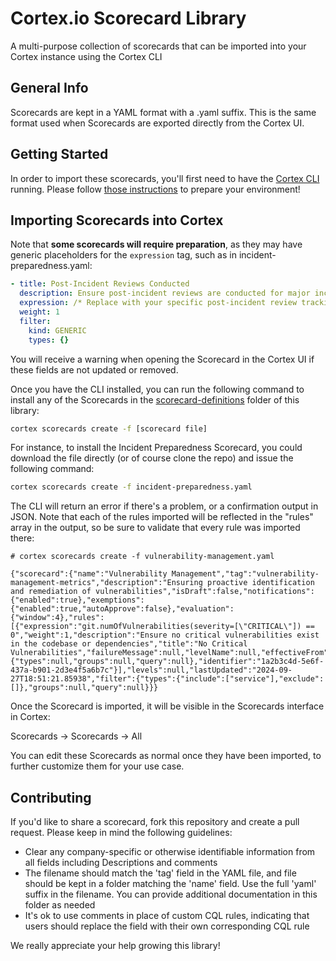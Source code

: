 # Cortex.io Scorecard Library

A multi-purpose collection of scorecards that can be imported into your Cortex instance using the Cortex CLI

## General Info

Scorecards are kept in a YAML format with a .yaml suffix. This is the same format used when Scorecards are exported directly from the Cortex UI.

## Getting Started

In order to import these scorecards, you'll first need to have the [Cortex CLI](https://github.com/cortexapps/cli) running. Please follow [those instructions](https://github.com/cortexapps/cli/blob/main/README.rst) to prepare your environment!

## Importing Scorecards into Cortex

Note that **some scorecards will require preparation**, as they may have generic placeholders for the ```expression``` tag, such as in incident-preparedness.yaml:

```yaml
- title: Post-Incident Reviews Conducted
  description: Ensure post-incident reviews are conducted for major incidents to identify areas for improvement
  expression: /* Replace with your specific post-incident review tracking metric */
  weight: 1
  filter:
    kind: GENERIC
    types: {}
```

You will receive a warning when opening the Scorecard in the Cortex UI if these fields are not updated or removed.  

Once you have the CLI installed, you can run the following command to install any of the Scorecards in the [scorecard-definitions](https://github.com/cortexapps/scorecard-library/tree/master/scorecard-definitions) folder of this library:

```bash
cortex scorecards create -f [scorecard file]
```

For instance, to install the Incident Preparedness Scorecard, you could download the file directly (or of course clone the repo) and issue the following command:

```bash
cortex scorecards create -f incident-preparedness.yaml
```

The CLI will return an error if there's a problem, or a confirmation output in JSON. Note that each of the rules imported will be reflected in the "rules" array in the output, so be sure to validate that every rule was imported there:

```text
# cortex scorecards create -f vulnerability-management.yaml

{"scorecard":{"name":"Vulnerability Management","tag":"vulnerability-management-metrics","description":"Ensuring proactive identification and remediation of vulnerabilities","isDraft":false,"notifications":{"enabled":true},"exemptions":{"enabled":true,"autoApprove":false},"evaluation":{"window":4},"rules":[{"expression":"git.numOfVulnerabilities(severity=[\"CRITICAL\"]) == 0","weight":1,"description":"Ensure no critical vulnerabilities exist in the codebase or dependencies","title":"No Critical Vulnerabilities","failureMessage":null,"levelName":null,"effectiveFrom":null,"filter":{"types":null,"groups":null,"query":null},"identifier":"1a2b3c4d-5e6f-437a-b901-2d3e4f5a6b7c"}],"levels":null,"lastUpdated":"2024-09-27T18:51:21.85938","filter":{"types":{"include":["service"],"exclude":[]},"groups":null,"query":null}}}
```

Once the Scorecard is imported, it will be visible in the Scorecards interface in Cortex:

Scorecards -> Scorecards -> All

You can edit these Scorecards as normal once they have been imported, to further customize them for your use case.

## Contributing

If you'd like to share a scorecard, fork this repository and create a pull request. Please keep in mind the following guidelines:

- Clear any company-specific or otherwise identifiable information from all fields including Descriptions and comments
- The filename should match the 'tag' field in the YAML file, and file should be kept in a folder matching the 'name' field. Use the full 'yaml' suffix in the filename. You can provide additional documentation in this folder as needed
- It's ok to use comments in place of custom CQL rules, indicating that users should replace the field with their own corresponding CQL rule

We really appreciate your help growing this library!
